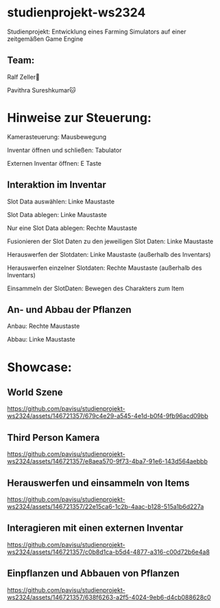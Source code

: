 # studienprojekt-ws2324
Studienprojekt: Entwicklung eines Farming Simulators auf einer zeitgemäßen Game Engine

## Team:
Ralf Zeller🦊

Pavithra Sureshkumar🐱

# Hinweise zur Steuerung:
Kamerasteuerung: Mausbewegung

Inventar öffnen und schließen: Tabulator

Externen Inventar öffnen: E Taste

## Interaktion im Inventar
Slot Data auswählen: Linke Maustaste

Slot Data ablegen: Linke Maustaste

Nur eine Slot Data ablegen: Rechte Maustaste

Fusionieren der Slot Daten zu den jeweiligen Slot Daten: Linke Maustaste

Herauswerfen der Slotdaten: Linke Maustaste (außerhalb des Inventars)

Herauswerfen einzelner Slotdaten: Rechte Maustaste (außerhalb des Inventars)

Einsammeln der SlotDaten: Bewegen des Charakters zum Item 

## An- und Abbau der Pflanzen
Anbau: Rechte Maustaste 

Abbau: Linke Maustaste

# Showcase:

## World Szene

https://github.com/pavisu/studienprojekt-ws2324/assets/146721357/679c4e29-a545-4e1d-b0f4-9fb96acd09bb

## Third Person Kamera

https://github.com/pavisu/studienprojekt-ws2324/assets/146721357/e8aea570-9f73-4ba7-91e6-143d564aebbb

## Herauswerfen und einsammeln von Items

https://github.com/pavisu/studienprojekt-ws2324/assets/146721357/22e15ca6-1c2b-4aac-b128-515a1b6d227a

## Interagieren mit einen externen Inventar

https://github.com/pavisu/studienprojekt-ws2324/assets/146721357/c0b8d1ca-b5d4-4877-a316-c00d72b6e4a8

## Einpflanzen und Abbauen von Pflanzen

https://github.com/pavisu/studienprojekt-ws2324/assets/146721357/638f6263-a2f5-4024-9eb6-d4cb088628c0








